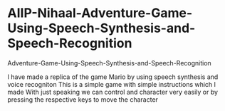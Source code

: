 # AIIP-Nihaal-Adventure-Game-Using-Speech-Synthesis-and-Speech-Recognition
Adventure-Game-Using-Speech-Synthesis-and-Speech-Recognition

I have made a replica of the game Mario by using speech synthesis and voice recogniton
This is a simple game with simple instructions which I made 
With just speaking we can control and character very easily or by pressing the respective keys to move the character


